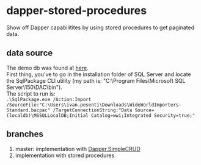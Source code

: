 # dapper-stored-procedures
Show off Dapper capabilitites by using stored procedures to get paginated data. 

## data source
The demo db was found at [here](https://github.com/microsoft/sql-server-samples/releases/download/wide-world-importers-v1.0/WideWorldImporters-Standard.bacpac).  
First thing, you've to go in the installation folder of SQL Server and locate the SqlPackage CLI utility (my path is: "C:\Program Files\Microsoft SQL Server\150\DAC\bin").  
The script to run is:  
`.\SqlPackage.exe /Action:Import /SourceFile:"C:\Users\ivan.pesenti\Downloads\WideWorldImporters-Standard.bacpac" /TargetConnectionString:"Data Source=(localdb)\MSSQLLocalDB;Initial Catalog=wwi;Integrated Security=true;"`  

## branches
1. master: implementation with [Dapper.SimpleCRUD](https://dapper-tutorial.net/dapper-simplecrud)
1. implementation with stored procedures